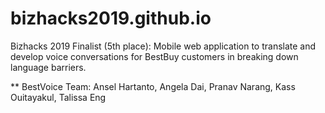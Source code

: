 # bizhacks2019.github.io
Bizhacks 2019 Finalist (5th place): Mobile web application to translate and develop voice conversations for BestBuy customers in breaking down language barriers.

** BestVoice Team: Ansel Hartanto, Angela Dai, Pranav Narang, Kass Ouitayakul, Talissa Eng

